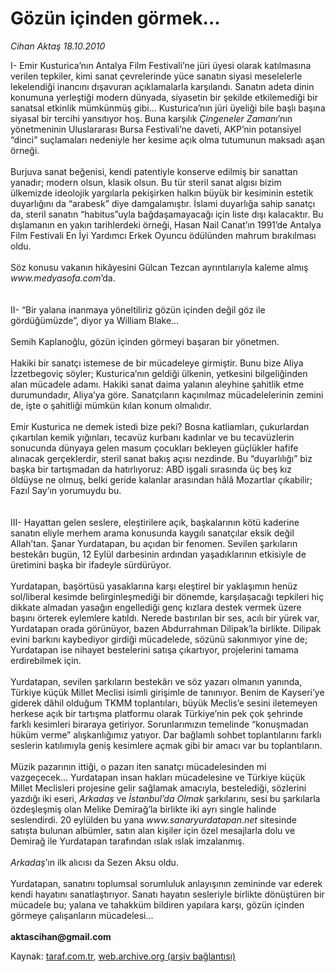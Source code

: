 # Gözün içinden görmek...

*Cihan Aktaş 18.10.2010*

<div class="yazi">I- Emir Kusturica’nın Antalya Film Festivali’ne jüri üyesi olarak katılmasına verilen tepkiler, kimi sanat çevrelerinde yüce sanatın siyasi meselelerle lekelendiği inancını dışavuran açıklamalarla karşılandı. Sanatın adeta dinin konumuna yerleştiği modern dünyada, siyasetin bir şekilde etkilemediği bir sanatsal etkinlik mümkünmüş gibi... Kusturica’nın jüri üyeliği bile başlı başına siyasal bir tercihi yansıtıyor hoş. Buna karşılık <i>Çingeneler Zamanı</i>’nın yönetmeninin Uluslararası Bursa Festivali’ne daveti, AKP’nin potansiyel “dinci” suçlamaları nedeniyle her kesime açık olma tutumunun maksadı aşan örneği. <br/><br/>Burjuva sanat beğenisi, kendi patentiyle konserve edilmiş bir sanattan yanadır; modern olsun, klasik olsun. Bu tür steril sanat algısı bizim ülkemizde ideolojik yargılarla pekişirken halkın büyük bir kesiminin estetik duyarlığını da “arabesk” diye damgalamıştır. İslami duyarlığa sahip sanatçı da, steril sanatın “habitus”uyla bağdaşamayacağı için liste dışı kalacaktır. Bu dışlamanın en yakın tarihlerdeki örneği, Hasan Nail Canat’ın 1991’de Antalya Film Festivali En İyi Yardımcı Erkek Oyuncu ödülünden mahrum bırakılması oldu. <br/><br/>Söz konusu vakanın hikâyesini Gülcan Tezcan ayrıntılarıyla kaleme almış <i>www.medyasofa.com</i>’da. <br/><br/><br/>II- “Bir yalana inanmaya yöneltiliriz gözün içinden değil göz ile gördüğümüzde”, diyor ya William Blake... <br/><br/>Semih Kaplanoğlu, gözün içinden görmeyi başaran bir yönetmen. <br/><br/>Hakiki bir sanatçı istemese de bir mücadeleye girmiştir. Bunu bize Aliya İzzetbegoviç söyler; Kusturica’nın geldiği ülkenin, yetkesini bilgeliğinden alan mücadele adamı. Hakiki sanat daima yalanın aleyhine şahitlik etme durumundadır, Aliya’ya göre. Sanatçıların kaçınılmaz mücadelelerinin zemini de, işte o şahitliği mümkün kılan konum olmalıdır. <br/><br/>Emir Kusturica ne demek istedi bize peki? Bosna katliamları, çukurlardan çıkartılan kemik yığınları, tecavüz kurbanı kadınlar ve bu tecavüzlerin sonucunda dünyaya gelen masum çocukları bekleyen güçlükler hafife alınacak gerçeklerdir, steril sanat bakış açısı nezdinde. Bu “duyarlılığı” biz başka bir tartışmadan da hatırlıyoruz: ABD işgali sırasında üç beş kız öldüyse ne olmuş, belki geride kalanlar arasından hâlâ Mozartlar çıkabilir; Fazıl Say’ın yorumuydu bu. <br/><br/><br/>III- Hayattan gelen seslere, eleştirilere açık, başkalarının kötü kaderine sanatın eliyle merhem arama konusunda kaygılı sanatçılar eksik değil Allah’tan. Şanar Yurdatapan, bu açıdan bir fenomen. Sevilen şarkıların bestekârı bugün, 12 Eylül darbesinin ardından yaşadıklarının etkisiyle de üretimini başka bir ifadeyle sürdürüyor. <br/><br/>Yurdatapan, başörtüsü yasaklarına karşı eleştirel bir yaklaşımın henüz sol/liberal kesimde belirginleşmediği bir dönemde, karşılaşacağı tepkileri hiç dikkate almadan yasağın engellediği genç kızlara destek vermek üzere başını örterek eylemlere katıldı. Nerede bastırılan bir ses, acılı bir yürek var, Yurdatapan orada görünüyor, bazen Abdurrahman Dilipak’la birlikte. Dilipak evini barkını kaybediyor girdiği mücadelede, sözünü sakınmıyor yine de; Yurdatapan ise nihayet bestelerini satışa çıkartıyor, projelerini tamama erdirebilmek için. <br/><br/>Yurdatapan, sevilen şarkıların bestekârı ve söz yazarı olmanın yanında, Türkiye küçük Millet Meclisi isimli girişimle de tanınıyor. Benim de Kayseri’ye giderek dâhil olduğum TKMM toplantıları, büyük Meclis’e sesini iletemeyen herkese açık bir tartışma platformu olarak Türkiye’nin pek çok şehrinde farklı kesimleri biraraya getiriyor. Sorunlarımızın temelinde “konuşmadan hüküm verme” alışkanlığımız yatıyor. Dar bağlamlı sohbet toplantılarını farklı seslerin katılımıyla geniş kesimlere açmak gibi bir amacı var bu toplantıların.<b> </b><br/><br/>Müzik pazarının ittiği, o pazarı iten sanatçı mücadelesinden mi vazgeçecek... Yurdatapan insan hakları mücadelesine ve Türkiye küçük Millet Meclisleri projesine gelir sağlamak amacıyla, bestelediği, sözlerini yazdığı iki eseri, <i>Arkadaş </i>ve <i>İstanbul’da Olmak </i>şarkılarını, sesi bu şarkılarla özdeşleşmiş olan Melike Demirağ’la birlikte iki ayrı single halinde seslendirdi. 20 eylülden bu yana <i>www.sanaryurdatapan.net</i> sitesinde satışta bulunan albümler, satın alan kişiler için özel mesajlarla dolu ve Demirağ ile Yurdatapan tarafından ıslak ıslak imzalanmış. <i><br/><br/>Arkadaş</i>’ın ilk alıcısı da Sezen Aksu oldu. <br/><br/>Yurdatapan, sanatını toplumsal sorumluluk anlayışının zemininde var ederek kendi hayatını sanatlaştırıyor. Sanatı hayatın sesleriyle birlikte dönüştüren bir mücadele bu; yalana ve tahakküm bildiren yapılara karşı, gözün içinden görmeye çalışanların mücadelesi...<b><br/><br/>aktascihan@gmail.com</b></div>

Kaynak: [taraf.com.tr](http://www.taraf.com.tr:80/cihan-aktas/makale-gozun-icinden-gormek.htm), [web.archive.org (arşiv bağlantısı)](http://web.archive.org/web/20101020142111/http://www.taraf.com.tr:80/cihan-aktas/makale-gozun-icinden-gormek.htm)
